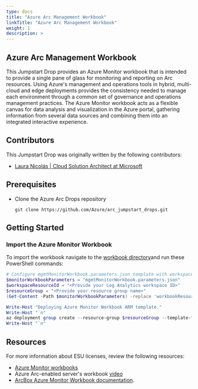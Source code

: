 ```yaml
---
type: docs
title: "Azure Arc Management Workbook"
linkTitle: "Azure Arc Management Workbook"
weight: 1
description: >
---
```


## Azure Arc Management Workbook

This Jumpstart Drop provides an Azure Monitor workbook that is intended to provide a single pane of glass for monitoring and reporting on Arc resources. Using Azure's management and operations tools in hybrid, multi-cloud and edge deployments provides the consistency needed to manage each environment through a common set of governance and operations management practices. The Azure Monitor workbook acts as a flexible canvas for data analysis and visualization in the Azure portal, gathering information from several data sources and combining them into an integrated interactive experience.

## Contributors

This Jumpstart Drop was originally written by the following contributors:

- [Laura Nicolás | Cloud Solution Architect at Microsoft](www.linkedin.com/in/lauranicolasd)

## Prerequisites

- Clone the Azure Arc Drops repository

    ```shell
    git clone https://github.com/Azure/arc_jumpstart_drops.git
    ```

## Getting Started

### Import the Azure Monitor Workbook

To import the workbook navigate to the [workbook directory](https://github.com/Azure/arc_jumpstart_drops/workbooks/arc_management_full/)and run these PowerShell commands:

```powershell
# Configure mgmtMonitorWorkbook.parameters.json template with workspace resource id
$monitorWorkbookParameters = "mgmtMonitorWorkbook.parameters.json"
$workspaceResourceId = "<Provide your Log Analytics workspace ID>"
$resourceGroup = "<Provide your resource group name>"
(Get-Content -Path $monitorWorkbookParameters) -replace 'workbookResourceId-stage',$workspaceResourceId | Set-Content -Path $monitorWorkbookParameters

Write-Host "Deploying Azure Monitor Workbook ARM template."
Write-Host "`n"
az deployment group create --resource-group $resourceGroup --template-file "mgmtMonitorWorkbook.json" --parameters "mgmtMonitorWorkbook.parameters.json"
Write-Host "`n"
```

## Resources

For more information about ESU licenses, review the following resources:

- [Azure Monitor workbooks](https://learn.microsoft.com/azure/azure-monitor/visualize/workbooks-overview)
- Azure Arc-enabled server's workbook [video](https://www.youtube.com/@azurearcjumpstart/search?query=workbook)
- [ArcBox Azure Monitor Workbook documentation](https://azurearcjumpstart.com/azure_jumpstart_arcbox/workbook/flavors/Full).
